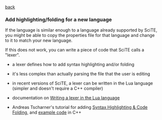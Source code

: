 
[back](api_files.md)

### Add highlighting/folding for a new language

If the language is similar enough to a language already supported by SciTE, you might be able to copy the properties file for that language and change to it to match your new language.

If this does not work, you can write a piece of code that SciTE calls a "lexer".

* a lexer defines how to add syntax highlighting and/or folding

* it's less complex than actually parsing the file that the user is editing

* in recent versions of SciTE, a lexer can be written in the Lua language (simpler and doesn't require a C++ compiler)

* documentation on [Writing a lexer in the Lua language](https://www.scintilla.org/ScriptLexer.html) 

* Andreas Tscharner's tutorial for adding [Syntax Highlighting & Code Folding](https://raw.githubusercontent.com/downpoured/scite-files/master/files/files/api_files_new_lexer/newlexertutorial.pdf), and [example code](https://raw.githubusercontent.com/downpoured/scite-files/master/files/files/api_files_new_lexer/newlexertutorialcode.tar.bz2) in C++

